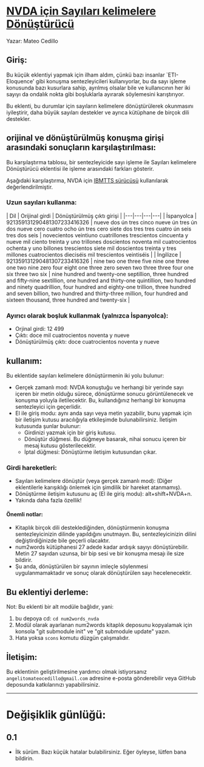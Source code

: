 # [NVDA için Sayıları kelimelere Dönüştürücü](https://github.com/savoirfairelinux/num2words)

Yazar: Mateo Cedillo

## Giriş:

Bu küçük eklentiyi yapmak için ilham aldım, çünkü bazı insanlar `ETI-Eloquence' gibi konuşma sentezleyicileri kullanıyorlar, bu da sayı işleme konusunda bazı kusurlara sahip, ayrılmış olsalar bile ve kullanıcının her iki sayıyı da ondalık nokta gibi boşluklarla ayırarak söylemesini karıştırıyor.  

Bu eklenti, bu durumlar için sayıların kelimelere dönüştürülerek okunmasını iyileştirir, daha büyük sayıları destekler ve ayrıca kütüphane de birçok dili destekler.

## orijinal ve dönüştürülmüş konuşma girişi arasındaki sonuçların karşılaştırılması:

Bu karşılaştırma tablosu, bir sentezleyicide sayı işleme ile Sayıları kelimelere Dönüştürücü eklentisi ile işleme arasındaki farkları gösterir.

Aşağıdaki karşılaştırma, NVDA için [IBMTTS sürücüsü](https://github.com/davidacm/NVDA-IBMTTS-Driver) kullanılarak değerlendirilmiştir.


### Uzun sayıları kullanma:

| Dil | Orijinal girdi | Dönüştürülmüş çıktı girişi |
|---|---|---|---|
| İspanyolca | 921359131290481307233416326 | nueve dos ún tres cinco nueve ún tres ún dos nueve cero cuatro ocho ún tres cero siete dos tres tres cuatro ún seis tres dos seis | novecientos veintiuno cuatrillones trescientos cincuenta y nueve mil ciento treinta y uno trillones doscientos noventa mil cuatrocientos ochenta y uno billones trescientos siete mil doscientos treinta y tres millones cuatrocientos dieciséis mil trescientos veintiséis |
| İngilizce | 921359131290481307233416326 | nine two one three five nine one three one two nine zero four eight one three zero seven two three three four one six three two six | nine hundred and twenty-one septillion, three hundred and fifty-nine sextillion, one hundred and thirty-one quintillion, two hundred and ninety quadrillion, four hundred and eighty-one trillion, three hundred and seven billion, two hundred and thirty-three million, four hundred and sixteen thousand, three hundred and twenty-six |

### Ayırıcı olarak boşluk kullanmak (yalnızca İspanyolca):

* Orjinal girdi: 12 499
* Çıktı: doce mil cuatrocientos noventa y nueve
*  Dönüştürülmüş çıktı: doce cuatrocientos noventa y nueve

## kullanım:

Bu eklentide sayıları kelimelere dönüştürmenin iki yolu bulunur:

* Gerçek zamanlı mod: NVDA konuştuğu ve herhangi bir yerinde sayı içeren bir metin olduğu sürece, dönüştürme sonucu görüntülenecek ve konuşma yoluyla iletilecektir. Bu, kullandığınız herhangi bir konuşma sentezleyici için geçerlidir.
* El ile giriş modu: aynı anda sayı veya metin yazabilir, bunu yapmak için bir iletişim kutusu aracılığıyla etkileşimde bulunabilirsiniz. İletişim kutusunda şunlar bulunur:
	* Girdinizi yazmak için bir giriş kutusu.
	* Dönüştür düğmesi. Bu düğmeye basarak, nihai sonucu içeren bir mesaj kutusu gösterilecektir.
	* İptal düğmesi: Dönüştürme iletişim kutusundan çıkar.

### Girdi hareketleri:

* Sayıları kelimelere dönüştür (veya gerçek zamanlı mod): (Diğer eklentilerle karışıklığı önlemek için şimdilik bir hareket atanmamış).
* Dönüştürme iletişim kutusunu aç (El ile giriş modu): alt+shift+NVDA+n.
* Yakında daha fazla özellik!

#### Önemli notlar:

* Kitaplık birçok dili desteklediğinden, dönüştürmenin konuşma sentezleyicinizin dilinde yapıldığını unutmayın. Bu, sentezleyicinizin dilini değiştirdiğinizde bile geçerli olacaktır.
* num2words kütüphanesi 27 adede kadar ardışık sayıyı dönüştürebilir. Metin 27 sayıdan uzunsa, bir bip sesi ve bir konuşma mesajı ile size bildirir.
* Şu anda, dönüştürülen bir sayının imleçle söylenmesi uygulanmamaktadır ve sonuç olarak dönüştürülen sayı hecelenecektir.

## Bu eklentiyi derleme:

Not: Bu eklenti bir alt modüle bağlıdır, yani:

1. bu depoya cd: `cd num2words_nvda`
2. Modül olarak ayarlanan num2words kitaplık deposunu kopyalamak için konsola "git submodule init" ve "git submodule update" yazın.
3. Hata yoksa `scons` komutu düzgün çalışmalıdır.

## İletişim:

Bu eklentinin geliştirilmesine yardımcı olmak istiyorsanız `angelitomateocedillo@gmail.com` adresine e-posta gönderebilir veya GitHub deposunda katkılarınızı yapabilirsiniz.

---

# Değişiklik günlüğü:

## 0.1

* İlk sürüm. Bazı küçük hatalar bulabilirsiniz. Eğer öyleyse, lütfen bana bildirin.